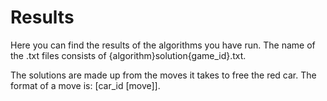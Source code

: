 # Results

Here you can find the results of the algorithms you have run. The name of the .txt files consists of
{algorithm}solution{game_id}.txt.

The solutions are made up from the moves it takes to free the red car. The format of a move is:
[car_id [move]]. 
